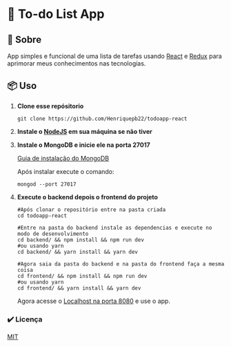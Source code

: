 # :bookmark_tabs: To-do List App

## :pencil: Sobre

App simples e funcional de uma lista de tarefas usando [React](https://pt-br.reactjs.org/) e [Redux](https://redux.js.org/) para aprimorar meus conhecimentos nas tecnologias.

## :package: Uso

1. **Clone esse repósitorio**

    ```shell
    git clone https://github.com/Henriquepb22/todoapp-react
    ```

2. **Instale o [NodeJS](https://nodejs.org/en/) em sua máquina se não tiver**

3. **Instale o MongoDB e inicie ele na porta 27017**

    [Guia de instalação do MongoDB](https://docs.mongodb.com/guides/server/install/)

    Após instalar execute o comando:

    ```shell
    mongod --port 27017
    ```

4. **Execute o backend depois o frontend do projeto**

    ```shell
    #Após clonar o repositório entre na pasta criada
    cd todoapp-react

    #Entre na pasta do backend instale as dependencias e execute no modo de desenvolvimento
    cd backend/ && npm install && npm run dev
    #ou usando yarn
    cd backend/ && yarn install && yarn dev

    #Agora saia da pasta do backend e na pasta do frontend faça a mesma coisa
    cd frontend/ && npm install && npm run dev
    #ou usando yarn
    cd frontend/ && yarn install && yarn dev
    ```

    Agora acesse o [Localhost na porta 8080](https://localhost:8080/) e use o app.

### :heavy_check_mark: Licença

[MIT](https://github.com/Henriquepb22/todoapp-react/blob/master/LICENSE)
